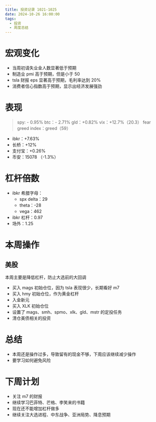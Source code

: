 ```yaml
---
title: 投资记录 1021-1025
date: 2024-10-26 16:00:00
tags:
  - 投资
  - 周度总结
---
```


# 宏观变化

- 当周初请失业金人数显著低于预期
- 制造业 pmi 高于预期，但是小于 50
- tsla 财报 eps 显著高于预期，毛利率达到 20%
- 消费者信心指数高于预期，显示出经济发展强劲

# 表现

> spy: - 0.95%
> btc：- 2.71%
> gld：+0.82%
> vix：+12.7%（20.3）
> fear greed index：greed（59）

- ibkr：+7.63%
- 长桥：+12%
- 支付宝：+0.26%
- 币安：15078 （-1.3%）

# 杠杆倍数

- ibkr 希腊字母：
  - spx delta：29
  - theta：-28
  - vega：462
- ibkr 杠杆：0.97
- 场外：1.25

# 本周操作

## 美股

本周主要是降低杠杆，防止大选前的大回调

- 买入 mags 初始仓位，因为 tsla 表现很少，长期看好 m7
- 买入 hmy 初始仓位，作为黄金杠杆
- 入金新元
- 买入 XLK 初始仓位
- 设置了 mags、smh、spmo、xlk、gld、mstr 的定投任务
- 清仓美债相关的投资

# 总结

- 本周还是操作过多，导致留有的现金不够，下周应该继续减少操作
- 要学习如何避免风险

# 下周计划

- 关注 m7 的财报
- 继续学习巴菲特、芒格、李笑来的书籍
- 现在还不能增加杠杆做多
- 继续关注大选进程、中东战争、亚洲局势、降息预期
